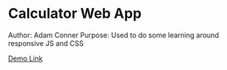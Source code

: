 # Calculator Web App

Author: Adam Conner
Purpose: Used to do some learning around responsive JS and CSS

[Demo Link](https://ancnnr.github.io/calculator/)
